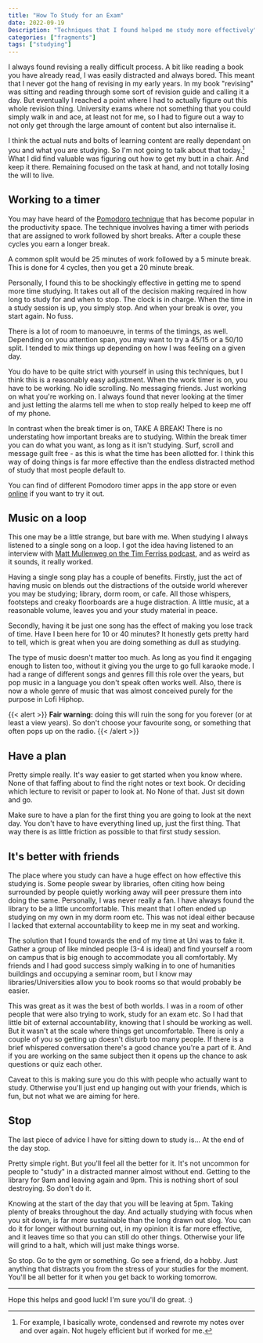```yaml
---
title: "How To Study for an Exam"
date: 2022-09-19
Description: "Techniques that I found helped me study more effectively"
categories: ["fragments"]
tags: ["studying"]
---
```

I always found revising a really difficult process.
A bit like reading a book you have already read, I was easily distracted and always bored. 
This meant that I never got the hang of revising in my early years.
In my book "revising" was sitting and reading through some sort of revision guide and calling it a day.
But eventually I reached a point where I had to actually figure out this whole revision thing.
University exams where not something that you could simply walk in and ace, at least not for me, so I had to figure out a way to not only get through the large amount of content but also internalise it.

I think the actual nuts and bolts of learning content are really dependant on you and what you are studying.
So I'm not going to talk about that today.[^1]
What I did find valuable was figuring out how to get my butt in a chair.
And keep it there.
Remaining focused on the task at hand, and not totally losing the will to live.


## Working to a timer
You may have heard of the [Pomodoro technique](https://en.wikipedia.org/wiki/Pomodoro_Technique) that has become popular in the productivity space.
The technique involves having a timer with periods that are assigned to work followed by short breaks.
After a couple these cycles you earn a longer break.

A common split would be 25 minutes of work followed by a 5 minute break.
This is done for 4 cycles, then you get a 20 minute break.

Personally, I found this to be shockingly effective in getting me to spend more time studying.
It takes out all of the decision making required in how long to study for and when to stop.
The clock is in charge.
When the time in a study session is up, you simply stop.
And when your break is over, you start again.
No fuss.

There is  a lot of room to manoeuvre, in terms of the timings, as well.
Depending on you attention span, you may want to try a 45/15 or a 50/10 split.
I tended to mix things up depending on how I was feeling on a given day.

You do have to be quite strict with yourself in using this techniques, but I think this is a reasonably easy adjustment.
When the work timer is on, you have to be working.
No idle scrolling.
No messaging friends.
Just working on what you're working on.
I always found that never looking at the timer and just letting the alarms tell me when to stop really helped to keep me off of my phone.

In contrast when the break timer is on,  TAKE A BREAK!
There is no understating how important breaks are to studying.
Within the break timer you can do what you want, as long as it isn't studying.
Surf, scroll and message guilt free  - as this is what the time has been allotted for.
I think this way of doing things is far more effective than the endless distracted method of study that most people default to.

You can find of different Pomodoro timer apps in the app store or even [online](https://pomofocus.io/) if you want to try it out.

## Music on a loop
This one may be a little strange, but bare with me.
When studying I always listened to a single song on a loop.
I got the idea having listened to an interview with [Matt Mullenweg on the Tim Ferriss podcast](https://tim.blog/2015/02/09/matt-mullenweg/), and as weird as it sounds, it really worked.

Having a single song play has a couple of benefits.
Firstly, just the act of having music on blends out the distractions of the outside world wherever you may be studying; library, dorm room, or cafe.
All those whispers, footsteps and creaky floorboards are a huge distraction.
A little music, at a reasonable volume, leaves you and your study material in peace.

Secondly, having it be just one song has the effect of making you lose track of time.
Have I been here for 10 or 40 minutes?
It honestly gets pretty hard to tell, which is great when you are doing something as dull as studying.

The type of music doesn't matter too much.
As long as you find it engaging enough to listen too, without it giving you the urge to go full karaoke mode.
I had a range of different songs and genres fill this role over the years, but pop music in a language you don't speak often works well.
Also, there is now a whole genre of music that was almost conceived purely for the purpose in Lofi Hiphop.

{{< alert >}}
**Fair warning:** doing this will ruin the song for you forever (or at least a view years).
So don't choose your favourite song, or something that often pops up on the radio.
{{< /alert >}}

## Have a plan

Pretty simple really.
It's way easier to get started when you know where. 
None of that faffing about to find the right notes or text book.
Or deciding which lecture to revisit or paper to look at.
No
None of that.
Just sit down and go.

Make sure to have a plan for the first thing you are going to look at the next day.
You don't have to have everything lined up, just the first thing.
That way there is as little friction as possible to that first study session.


## It's better with friends

The place where you study can have a huge effect on how effective this studying is.
Some people swear by libraries, often citing how being surrounded by people quietly working away will  peer pressure them into doing the same.
Personally, I was never really a fan.
I have always found the library to be a little uncomfortable.
This meant that I often ended up studying on my own in my dorm room etc.
This was not ideal either because I  lacked that external accountability to keep me in my seat and working.

The solution that I found towards the end of my time at Uni was to fake it.
Gather a group of like minded people (3-4 is ideal) and find yourself a room on campus that is big enough to accommodate you all comfortably.
My friends and I had good success simply walking in to one of humanities buildings and occupying a seminar room, but I know may libraries/Universities allow you to book rooms so that would probably be easier.

This was great as it was the best of both worlds.
I was in a room of other people that were also trying to work, study for an exam etc.
So I had that little bit of external accountability,  knowing that I should be working as well.
But it wasn't at the scale where things get uncomfortable.
There is only a couple of you so getting up doesn't disturb too many people.
If there is a brief whispered conversation there's a good chance you're a part of it.
And if you are working on the same subject then it opens up the chance to ask questions or quiz each other.

Caveat to this is making sure you do this with people who actually want to study.
Otherwise you'll just end up hanging out with your friends, which is fun, but not what we are aiming for here.

## Stop

The last piece of advice I have for sitting down to study is...
At the end of the day stop.

Pretty simple right.
But you'll feel all the better for it.
It's not uncommon for people to "study" in a distracted manner almost without end.
Getting to the library for 9am and leaving again and 9pm.
This is nothing short of soul destroying.
So don't do it.

Knowing at the start of the day that you will be leaving at 5pm.
Taking plenty of breaks throughout the day.
And actually studying with focus when you sit down, is far more sustainable than the long drawn out slog.
You can do it for longer without burning out, in my opinion it is far more effective, and it leaves time so that you can still do other things.
Otherwise your life will grind to a halt, which will just make things worse.

So stop.
Go to the gym or something.
Go see a friend, do a hobby.
Just anything that distracts you from the stress of your studies for the moment.
You'll be all better for it when you get back to working tomorrow.

___
Hope this helps and good luck! I'm sure you'll do great. :) 

[^1]: For example, I basically wrote, condensed and rewrote my notes over and over again. Not hugely efficient but if worked for me.